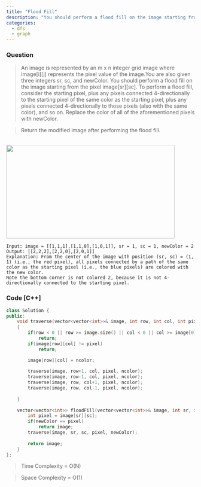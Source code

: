 ```yaml
---
title: "Flood Fill"
description: "You should perform a flood fill on the image starting from pixel[sr][sc] with newcolor"
categories:
  - dfs
  - graph
---
```


### Question

> An image is represented by an m x n integer grid image where image[i][j] represents the pixel value of the image.You are also given three integers sr, sc, and newColor. You should perform a flood fill on the image starting from the pixel image[sr][sc]. To perform a flood fill, consider the starting pixel, plus any pixels connected 4-directionally to the starting pixel of the same color as the starting pixel, plus any pixels connected 4-directionally to those pixels (also with the same color), and so on. Replace the color of all of the aforementioned pixels with newColor.

> Return the modified image after performing the flood fill.

<br>
<img src="https://assets.leetcode.com/uploads/2021/06/01/flood1-grid.jpg" width=450px height=250px></img>
<br>

```
Input: image = [[1,1,1],[1,1,0],[1,0,1]], sr = 1, sc = 1, newColor = 2
Output: [[2,2,2],[2,2,0],[2,0,1]]
Explanation: From the center of the image with position (sr, sc) = (1, 1) (i.e., the red pixel), all pixels connected by a path of the same color as the starting pixel (i.e., the blue pixels) are colored with the new color.
Note the bottom corner is not colored 2, because it is not 4-directionally connected to the starting pixel.
```

### Code [C++]

```cpp
class Solution {
public:
    void traverse(vector<vector<int>>& image, int row, int col, int pixel, int ncolor)
    {
        if(row < 0 || row >= image.size() || col < 0 || col >= image[0].size())
            return;
        if(image[row][col] != pixel)
            return;

        image[row][col] = ncolor;
        
        traverse(image, row+1, col, pixel, ncolor);
        traverse(image, row-1, col, pixel, ncolor);
        traverse(image, row, col+1, pixel, ncolor);
        traverse(image, row, col-1, pixel, ncolor);
        
    }
    
    vector<vector<int>> floodFill(vector<vector<int>>& image, int sr, int sc, int newColor) {
        int pixel = image[sr][sc];
        if(newColor == pixel)
            return image;
        traverse(image, sr, sc, pixel, newColor);
        
        return image;
    }
};
```

> Time Complexity = O(N)

> Space Complexity = O(1)
